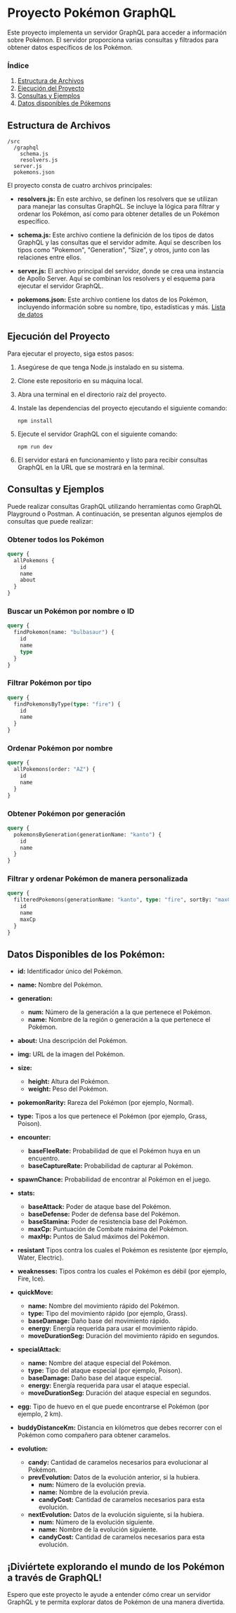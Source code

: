 # Proyecto Pokémon GraphQL
Este proyecto implementa un servidor GraphQL para acceder a información sobre Pokémon. El servidor proporciona varias consultas y filtrados para obtener datos específicos de los Pokémon.

### Índice
1. [Estructura de Archivos](#estructura-de-archivos)
2. [Ejecución del Proyecto](#ejecución-del-proyecto)
3. [Consultas y Ejemplos](#consultas-y-ejemplos)
4. [Datos disponibles de Pókemons](#datos-disponibles-de-los-pokémon)

## Estructura de Archivos

```
/src
  /graphql
    schema.js
    resolvers.js
  server.js
  pokemons.json
```

El proyecto consta de cuatro archivos principales:

* **resolvers.js:** En este archivo, se definen los resolvers que se utilizan para manejar las consultas GraphQL. Se incluye la lógica para filtrar y ordenar los Pokémon, así como para obtener detalles de un Pokémon específico.

* **schema.js:** Este archivo contiene la definición de los tipos de datos GraphQL y las consultas que el servidor admite. Aquí se describen los tipos como "Pokemon", "Generation", "Size", y otros, junto con las relaciones entre ellos.

* **server.js:** El archivo principal del servidor, donde se crea una instancia de Apollo Server. Aquí se combinan los resolvers y el esquema para ejecutar el servidor GraphQL.

* **pokemons.json:** Este archivo contiene los datos de los Pokémon, incluyendo información sobre su nombre, tipo, estadísticas y más. [Lista de datos](#datos-disponibles-de-los-pokémon)

## Ejecución del Proyecto
Para ejecutar el proyecto, siga estos pasos:

1. Asegúrese de que tenga Node.js instalado en su sistema.

2. Clone este repositorio en su máquina local.

3. Abra una terminal en el directorio raíz del proyecto.

4. Instale las dependencias del proyecto ejecutando el siguiente comando:
    ```git
    npm install
    ```

5. Ejecute el servidor GraphQL con el siguiente comando:
    ```git
    npm run dev
    ```

6. El servidor estará en funcionamiento y listo para recibir consultas GraphQL en la URL que se mostrará en la terminal.

## Consultas y Ejemplos
Puede realizar consultas GraphQL utilizando herramientas como GraphQL Playground o Postman. A continuación, se presentan algunos ejemplos de consultas que puede realizar:

### Obtener todos los Pokémon

```graphql
query {
  allPokemons {
    id
    name
    about
  }
}
```

### Buscar un Pokémon por nombre o ID

```graphql
query {
  findPokemon(name: "bulbasaur") {
    id
    name
    type
  }
}
```

### Filtrar Pokémon por tipo

```graphql
query {
  findPokemonsByType(type: "fire") {
    id
    name
  }
}
```

### Ordenar Pokémon por nombre

```graphql
query {
  allPokemons(order: "AZ") {
    id
    name
  }
}
```

### Obtener Pokémon por generación

```graphql
query {
  pokemonsByGeneration(generationName: "kanto") {
    id
    name
  }
}
```

### Filtrar y ordenar Pokémon de manera personalizada

```graphql
query {
  filteredPokemons(generationName: "kanto", type: "fire", sortBy: "maxCp", sortOrder: "DESC") {
    id
    name
    maxCp
  }
}
```

## Datos Disponibles de los Pokémon:

- **id:** Identificador único del Pokémon.

- **name:** Nombre del Pokémon.

- **generation:**
  - **num:** Número de la generación a la que pertenece el Pokémon.
  - **name:** Nombre de la región o generación a la que pertenece el Pokémon.

- **about:** Una descripción del Pokémon.

- **img:** URL de la imagen del Pokémon.

- **size:**
  - **height:** Altura del Pokémon.
  - **weight:** Peso del Pokémon.

- **pokemonRarity:** Rareza del Pokémon (por ejemplo, Normal).

- **type:** Tipos a los que pertenece el Pokémon (por ejemplo, Grass, Poison).

- **encounter:**
  - **baseFleeRate:** Probabilidad de que el Pokémon huya en un encuentro.
  - **baseCaptureRate:** Probabilidad de capturar al Pokémon.

- **spawnChance:** Probabilidad de encontrar al Pokémon en el juego.

- **stats:**
  - **baseAttack:** Poder de ataque base del Pokémon.
  - **baseDefense:** Poder de defensa base del Pokémon.
  - **baseStamina:** Poder de resistencia base del Pokémon.
  - **maxCp:** Puntuación de Combate máxima del Pokémon.
  - **maxHp:** Puntos de Salud máximos del Pokémon.

- **resistant** Tipos contra los cuales el Pokémon es resistente (por ejemplo, Water, Electric).

- **weaknesses:** Tipos contra los cuales el Pokémon es débil (por ejemplo, Fire, Ice).
- **quickMove:**
  - **name:** Nombre del movimiento rápido del Pokémon.
  - **type:** Tipo del movimiento rápido (por ejemplo, Grass).
  - **baseDamage:** Daño base del movimiento rápido.
  - **energy:** Energía requerida para usar el movimiento rápido.
  - **moveDurationSeg:** Duración del movimiento rápido en segundos.

- **specialAttack:**
  - **name:** Nombre del ataque especial del Pokémon.
  - **type:** Tipo del ataque especial (por ejemplo, Poison).
  - **baseDamage:** Daño base del ataque especial.
  - **energy:** Energía requerida para usar el ataque especial.
  - **moveDurationSeg:** Duración del ataque especial en segundos.

- **egg:** Tipo de huevo en el que puede encontrarse el Pokémon (por ejemplo, 2 km).

- **buddyDistanceKm:** Distancia en kilómetros que debes recorrer con el Pokémon como compañero para obtener caramelos.

- **evolution:**
  - **candy:** Cantidad de caramelos necesarios para evolucionar al Pokémon.
  - **prevEvolution:** Datos de la evolución anterior, si la hubiera.
      - **num:** Número de la evolución previa.
      - **name:** Nombre de la evolución previa.
      - **candyCost:** Cantidad de caramelos necesarios para esta evolución.
  - **nextEvolution:** Datos de la evolución siguiente, si la hubiera.
    - **num:** Número de la evolución siguiente.
    - **name:** Nombre de la evolución siguiente.
    - **candyCost:** Cantidad de caramelos necesarios para esta evolución.

## ¡Diviértete explorando el mundo de los Pokémon a través de GraphQL!
Espero que este proyecto le ayude a entender cómo crear un servidor GraphQL y te permita explorar datos de Pokémon de una manera divertida.